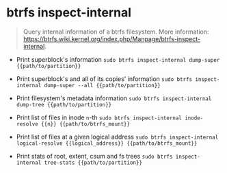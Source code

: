 # btrfs inspect-internal
> Query internal information of a btrfs filesystem.
> More information: <https://btrfs.wiki.kernel.org/index.php/Manpage/btrfs-inspect-internal>.

- Print superblock's information
`sudo btrfs inspect-internal dump-super {{path/to/partition}}`

- Print superblock's and all of its copies' information
`sudo btrfs inspect-internal dump-super --all {{path/to/partition}}`

- Print filesystem's metadata information
`sudo btrfs inspect-internal dump-tree {{path/to/partition}}`

- Print list of files in inode `n`-th
`sudo btrfs inspect-internal inode-resolve {{n}} {{path/to/btrfs_mount}}`

- Print list of files at a given logical address
`sudo btrfs inspect-internal logical-resolve {{logical_address}} {{path/to/btrfs_mount}}`

- Print stats of root, extent, csum and fs trees
`sudo btrfs inspect-internal tree-stats {{path/to/partition}}`

